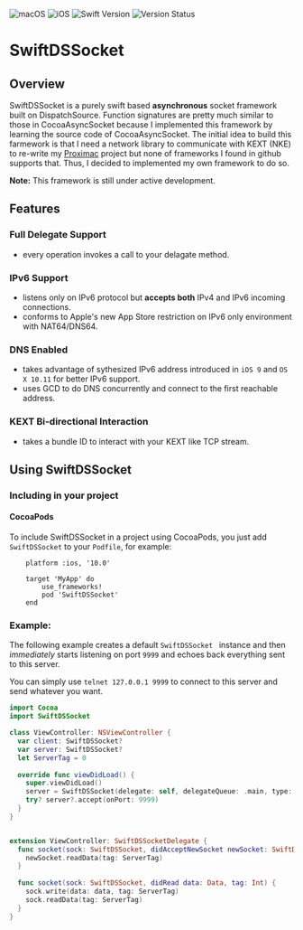 ![macOS](https://img.shields.io/badge/macOS-10.10%2B-green.svg?style=flat)
![iOS](https://img.shields.io/badge/iOS-10.0%2B-green.svg?style=flat)
![Swift Version](https://img.shields.io/badge/Swift-3.1-orange.svg?style=flat)
![Version Status](https://img.shields.io/cocoapods/v/SwiftDSSocket.svg?style=flat)

# SwiftDSSocket

## Overview

SwiftDSSocket is a purely swift based **asynchronous** socket framework built on DispatchSource. Function signatures are pretty much similar to those in CocoaAsyncSocket because I implemented this framework by learning the source code of CocoaAsyncSocket. The initial idea to build this farmework is that I need a network library to communicate with KEXT (NKE) to re-write my [Proximac](https://github.com/csujedihy/proximac) project but none of frameworks I found in github supports that. Thus, I decided to implemented my own framework to do so.

**Note:** This framework is still under active development.

## Features
### Full Delegate Support

* every operation invokes a call to your delagate method.

### IPv6 Support

* listens only on IPv6 protocol but **accepts both** IPv4 and IPv6 incoming connections. 
* conforms to Apple's new App Store restriction on IPv6 only environment with NAT64/DNS64.

### DNS Enabled

* takes advantage of sythesized IPv6 address introduced in `iOS 9` and `OS X 10.11` for better IPv6 support.
* uses GCD to do DNS concurrently and connect to the first reachable address.


### KEXT Bi-directional Interaction

* takes a bundle ID to interact with your KEXT like TCP stream.

## Using SwiftDSSocket

### Including in your project

<!--#### Swift Package Manager

To include SwiftDSSocket into a Swift Package Manager package, add it to the `dependencies` attribute defined in your `Package.swift` file. You can select the version using the `majorVersion` and `minor` parameters. For example:

```
	dependencies: [
		.Package(url: "https://github.com/csujedihy/SwiftDSSocket", majorVersion: <majorVersion>, minor: <minor>)
	]
```-->

#### CocoaPods
To include SwiftDSSocket in a project using CocoaPods, you just add `SwiftDSSocket` to your `Podfile`, for example:

```
    platform :ios, '10.0'

    target 'MyApp' do
        use_frameworks!
        pod 'SwiftDSSocket'
    end
```


### Example:

The following example creates a default `SwiftDSSocket ` instance and then *immediately* starts listening on port `9999` and echoes back everything sent to this server.

You can simply use `telnet 127.0.0.1 9999` to connect to this server and send whatever you want.

```swift
import Cocoa
import SwiftDSSocket

class ViewController: NSViewController {
  var client: SwiftDSSocket?
  var server: SwiftDSSocket?
  let ServerTag = 0
  
  override func viewDidLoad() {
    super.viewDidLoad()
    server = SwiftDSSocket(delegate: self, delegateQueue: .main, type: .tcp)
    try? server?.accept(onPort: 9999)
  }
}


extension ViewController: SwiftDSSocketDelegate {
  func socket(sock: SwiftDSSocket, didAcceptNewSocket newSocket: SwiftDSSocket) {
    newSocket.readData(tag: ServerTag)
  }
  
  func socket(sock: SwiftDSSocket, didRead data: Data, tag: Int) {
    sock.write(data: data, tag: ServerTag)
    sock.readData(tag: ServerTag)
  }
}

```


